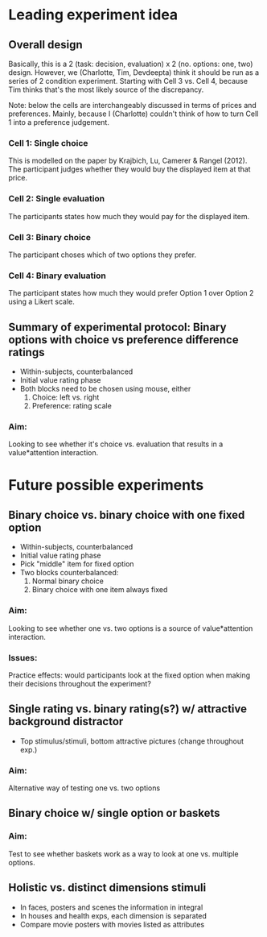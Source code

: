 # Leading experiment idea
## Overall design
Basically, this is a 2 (task: decision, evaluation) x 2 (no. options: one, two) design. However, we (Charlotte, Tim, Devdeepta) think it should be run as a series of 2 condition experiment. Starting with Cell 3 vs. Cell 4, because Tim thinks that's the most likely source of the discrepancy.

Note: below the cells are interchangeably discussed in terms of prices and preferences. Mainly, because I (Charlotte) couldn't think of how to turn Cell 1 into a preference judgement.

### Cell 1: Single choice
This is modelled on the paper by Krajbich, Lu, Camerer & Rangel (2012). The participant judges whether they would buy the displayed item at that price.

### Cell 2: Single evaluation
The participants states how much they would pay for the displayed item.

### Cell 3: Binary choice
The participant choses which of two options they prefer.

### Cell 4: Binary evaluation
The participant states how much they would prefer Option 1 over Option 2 using a Likert scale.

## Summary of experimental protocol: Binary options with choice vs preference difference ratings
- Within-subjects, counterbalanced
- Initial value rating phase
- Both blocks need to be chosen using mouse, either
    1. Choice: left vs. right
    2. Preference: rating scale
### Aim:
Looking to see whether it's choice vs. evaluation that results in a value*attention interaction.


# Future possible experiments
## Binary choice vs. binary choice with one fixed option
- Within-subjects, counterbalanced
- Initial value rating phase
- Pick "middle" item for fixed option
- Two blocks counterbalanced:
    1. Normal binary choice
    2. Binary choice with one item always fixed
### Aim:
Looking to see whether one vs. two options is a source of value*attention interaction.
### Issues:
Practice effects: would participants look at the fixed option when making their decisions throughout the experiment?

## Single rating vs. binary rating(s?) w/ attractive background distractor
- Top stimulus/stimuli, bottom attractive pictures (change throughout exp.)
### Aim:
Alternative way of testing one vs. two options

## Binary choice w/ single option or baskets
### Aim:
Test to see whether baskets work as a way to look at one vs. multiple options.

## Holistic vs. distinct dimensions stimuli
- In faces, posters and scenes the information in integral
- In houses and health exps, each dimension is separated
- Compare movie posters with movies listed as attributes
